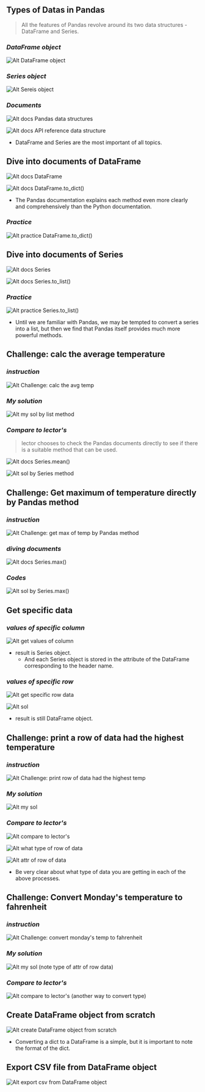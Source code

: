 ## **Types of Datas in Pandas**

> All the features of Pandas revolve around its two data structures - DataFrame and Series.

### _DataFrame object_

![Alt DataFrame object](pic/01.jpg)

### _Series object_

![Alt Sereis object](pic/02.jpg)

### _Documents_

![Alt docs Pandas data structures](pic/03.jpg)

![Alt docs API reference data structure](pic/04.jpg)

- DataFrame and Series are the most important of all topics.

## **Dive into documents of DataFrame**

![Alt docs DataFrame](pic/05.jpg)

![Alt docs DataFrame.to_dict()](pic/06.jpg)

- The Pandas documentation explains each method even more clearly and comprehensively than the Python documentation.

### _Practice_

![Alt practice DataFrame.to_dict()](pic/07.jpg)

## **Dive into documents of Series**

![Alt docs Series](pic/08.jpg)

![Alt docs Series.to_list()](pic/09.jpg)

### _Practice_

![Alt practice Series.to_list()](pic/10.jpg)

- Until we are familiar with Pandas, we may be tempted to convert a series into a list, but then we find that Pandas itself provides much more powerful methods.

## **Challenge: calc the average temperature**

### _instruction_

![Alt Challenge: calc the avg temp](pic/11.jpg)

### _My solution_

![Alt my sol by list method](pic/12.jpg)

### _Compare to lector's_

> lector chooses to check the Pandas documents directly to see if there is a suitable method that can be used.

![Alt docs Series.mean()](pic/13.jpg)

![Alt sol by Series method](pic/14.jpg)

## **Challenge: Get maximum of temperature directly by Pandas method**

### _instruction_

![Alt Challenge: get max of temp by Pandas method](pic/15.jpg)

### _diving documents_

![Alt docs Series.max()](pic/16.jpg)

### _Codes_

![Alt sol by Series.max()](pic/17.jpg)

## **Get specific data**

### _values of specific column_

![Alt get values of column](pic/18.jpg)

- result is Series object.
  - And each Series object is stored in the attribute of the DataFrame corresponding to the header name.

### _values of specific row_

![Alt get specific row data](pic/19.jpg)

![Alt sol](pic/20.jpg)

- result is still DataFrame object.

## **Challenge: print a row of data had the highest temperature**

### _instruction_

![Alt Challenge: print row of data had the highest temp](pic/21.jpg)

### _My solution_

![Alt my sol](pic/22.jpg)

### _Compare to lector's_

![Alt compare to lector's](pic/23.jpg)

![Alt what type of row of data](pic/24.jpg)

![Alt attr of row of data](pic/25.jpg)

- Be very clear about what type of data you are getting in each of the above processes.

## **Challenge: Convert Monday's temperature to fahrenheit**

### _instruction_

![Alt Challenge: convert monday's temp to fahrenheit](pic/26.jpg)

### _My solution_

![Alt my sol (note type of attr of row data)](pic/27.jpg)

### _Compare to lector's_

![Alt compare to lector's (another way to convert type)](pic/28.jpg)

## **Create DataFrame object from scratch**

![Alt create DataFrame object from scratch](pic/29.jpg)

- Converting a dict to a DataFrame is a simple, but it is important to note the format of the dict.

## **Export CSV file from DataFrame object**

![Alt export csv from DataFrame object](pic/30.jpg)

